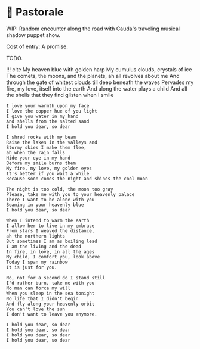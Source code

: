 # 🔐 Pastorale

WIP: Random encounter along the road with Cauda's traveling musical shadow puppet show.

Cost of entry: A promise.

TODO.

!!! cite
    My heaven blue with golden harp
    My cumulus clouds, crystals of ice
    The comets, the moons, and the planets,
    ah all revolves about me
    And through the gate of whitest clouds till deep beneath the waves
    Pervades my fire, my love, itself into the earth
    And along the water plays a child
    And all the shells that they find glisten when I smile

    I love your warmth upon my face
    I love the copper hue of you light
    I give you water in my hand
    And shells from the salted sand
    I hold you dear, so dear

    I shred rocks with my beam
    Raise the lakes in the valleys and
    Stormy skies I make them flee,
    ah when the rain falls
    Hide your eye in my hand
    Before my smile burns them
    My fire, my love, my golden eyes
    It's better if you wait a while
    Because soon comes the night and shines the cool moon

    The night is too cold, the moon too gray
    Please, take me with you to your heavenly palace
    There I want to be alone with you
    Beaming in your heavenly blue
    I hold you dear, so dear

    When I intend to warm the earth
    I allow her to live in my embrace
    From stars I weaved the distance,
    ah the northern lights
    But sometimes I am as boiling lead
    I am the living and the dead
    In fire, in love, in all the ages
    My child, I comfort you, look above
    Today I span my rainbow
    It is just for you.

    No, not for a second do I stand still
    I'd rather burn, take me with you
    No man can force my will
    When you sleep in the sea tonight
    No life that I didn't begin
    And fly along your heavenly orbit
    You can't love the sun
    I don't want to leave you anymore.

    I hold you dear, so dear
    I hold you dear, so dear
    I hold you dear, so dear
    I hold you dear, so dear
